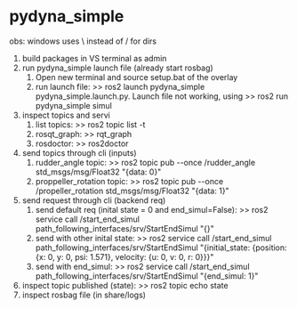 # pydyna_simple

obs: windows uses \ instead of / for dirs

1. build packages in VS terminal as admin
2. run pydyna_simple launch file (already start rosbag)
    1. Open new terminal and source setup.bat of the overlay
    2. run launch file: >> ros2 launch pydyna_simple pydyna_simple.launch.py. Launch file not working, using >> ros2 run pydyna_simple simul
3. inspect topics and servi
    1. list topics: >> ros2 topic list -t
    2. rosqt_graph: >> rqt_graph         
    3. rosdoctor: >> ros2doctor 
4. send topics through cli (inputs)
    1. rudder_angle topic: >> ros2 topic pub --once /rudder_angle std_msgs/msg/Float32 "{data: 0}"
    2. proppeller_rotation topic: >> ros2 topic pub --once /propeller_rotation std_msgs/msg/Float32 "{data: 1}"
5. send request through cli (backend req)
    1. send default req (inital state = 0 and end_simul=False): >> ros2 service call /start_end_simul path_following_interfaces/srv/StartEndSimul "{}"
    2. send with other inital state: >> ros2 service call /start_end_simul path_following_interfaces/srv/StartEndSimul "{initial_state: {position: {x: 0, y: 0, psi: 1.571}, velocity: {u: 0, v: 0, r: 0}}}"
    3. send with end_simul: >> ros2 service call /start_end_simul path_following_interfaces/srv/StartEndSimul "{end_simul: 1}"
6. inspect topic published (state): >> ros2 topic echo state
7. inspect rosbag file (in share/logs)
